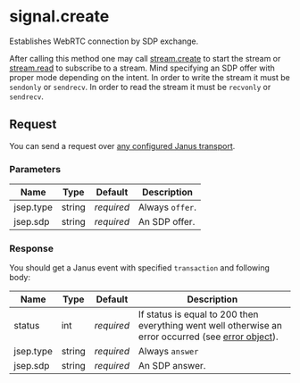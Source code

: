 # signal.create

Establishes WebRTC connection by SDP exchange.

After calling this method one may call [stream.create](api.stream.create.md) to start the stream
or [stream.read](api.stream.read.md) to subscribe to a stream. Mind specifying an SDP offer
with proper mode depending on the intent. In order to write the stream it must be `sendonly` or
`sendrecv`. In order to read the stream it must be `recvonly` or `sendrecv`.

## Request

You can send a request over [any configured Janus transport](https://janus.conf.meetecho.com/docs/rest.html).

### Parameters

Name          | Type   | Default    | Description
------------- | ------ | ---------- | ---------------------
jsep.type     | string | _required_ | Always `offer`.
jsep.sdp      | string | _required_ | An SDP offer.

### Response

You should get a Janus event with specified `transaction` and following body:

Name      | Type   | Default    | Description
--------- | ------ | ---------- | -----------
status    | int    | _required_ | If status is equal to 200 then everything went well otherwise an error occurred (see [error object](./api.error.md)).
jsep.type | string | _required_ | Always `answer`
jsep.sdp  | string | _required_ | An SDP answer.
